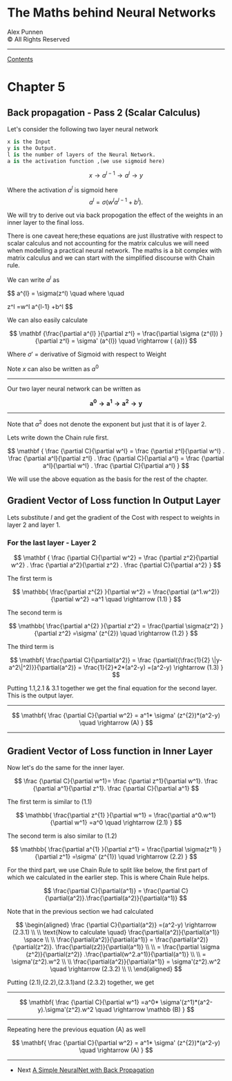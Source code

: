# The Maths behind Neural Networks

Alex Punnen \
&copy; All Rights Reserved

---

[Contents](index.md)

# Chapter 5

## Back propagation - Pass 2 (Scalar Calculus)


Let's consider the following two layer neural network

```python
x is the Input
y is the Output.
l is the number of layers of the Neural Network.
a is the activation function ,(we use sigmoid here)
```

$$
 x \rightarrow a^{l-1} \rightarrow  a^{l} \rightarrow  y
$$

Where the activation $a^l$ is sigmoid here
$$
  a^{l} = \sigma(w^l a^{l-1}+b^l).
$$

We will try to derive out via back propogation the effect of the weights in an inner layer to the final loss.

There is one caveat here;these equations are just illustrative with respect to scalar calculus and not  accounting for the matrix calculus we will need when modelling a practical neural network. The maths is a bit complex with matrix calculus and we can start with the simplified discourse with Chain rule.

We can write $a^l$ as

$$
a^{l} = \sigma(z^l) \quad where \quad

z^l =w^l a^{l-1} +b^l
$$

We can also easily calculate

$$
\mathbf {\frac{\partial a^{l} }{\partial z^l} = \frac{\partial \sigma (z^{l}) }{\partial z^l} = \sigma' (a^{l}) \quad \rightarrow  ( {a})}
$$

Where $\sigma'$ = derivative of Sigmoid with respect to Weight

Note $x$ can also be written as $a^0$

---

Our two layer neural network can be written as

 $$
 \mathbf { a^0 \rightarrow a^{1} \rightarrow  a^{2} \rightarrow  y }
 $$

 ---

 Note that $a^2$ does not denote the exponent but just that it is of layer 2.

Lets write down the Chain rule first.

$$
\mathbf {
\frac {\partial C}{\partial w^l} = \frac {\partial z^l}{\partial w^l} . \frac {\partial a^l}{\partial z^l} . \frac {\partial C}{\partial a^l}
= \frac {\partial a^l}{\partial w^l} . \frac {\partial C}{\partial a^l}
}
$$

We will use the above equation as the basis for the rest of the chapter.

## Gradient Vector of Loss function In Output Layer

Lets substitute $l$ and get the gradient of the Cost with respect to weights in layer 2 and layer 1.

### For the last layer - Layer 2

$$
\mathbf {
\frac {\partial C}{\partial w^2} = \frac {\partial z^2}{\partial w^2} . \frac {\partial a^2}{\partial z^2} . \frac {\partial C}{\partial a^2}
}
$$

The first term is

$$
\mathbb{
\frac{\partial z^{2} }{\partial w^2} = \frac{\partial (a^1.w^2)}{\partial w^2} =a^1 \quad \rightarrow  (1.1)
}
$$

The second term is

$$
\mathbb{
\frac{\partial a^{2} }{\partial z^2} = \frac{\partial \sigma(z^2) }{\partial z^2} =\sigma' (z^{2}) \quad \rightarrow  (1.2)
}
$$

The third term is

$$
\mathbf{
\frac{\partial C}{\partial(a^2)} = \frac {\partial({\frac{1}{2} \|y-a^2\|^2)}}{\partial(a^2)} = \frac{1}{2}*2*(a^2-y) =(a^2-y) \rightarrow (1.3) }
$$

Putting 1.1,2.1 & 3.1  together we get the final equation for the second layer. This is the output layer.

---

$$ \mathbf{
\frac {\partial C}{\partial w^2} =  a^1* \sigma' (z^{2})*(a^2-y) \quad \rightarrow (A) }
$$

---

## Gradient Vector of Loss function in Inner Layer

Now let's do the same for the inner layer.

$$
\frac {\partial C}{\partial w^1}= \frac {\partial z^1}{\partial w^1}. \frac {\partial a^1}{\partial z^1}. \frac {\partial C}{\partial a^1}
$$

The first term is  similar to (1.1)

$$
\mathbb{
\frac{\partial z^{1} }{\partial w^1} = \frac{\partial a^0.w^1}{\partial w^1} =a^0 \quad \rightarrow  (2.1)
}
$$

The second term is also similar to (1.2)

$$
\mathbb{
\frac{\partial a^{1} }{\partial z^1} = \frac{\partial \sigma(z^1) }{\partial z^1} =\sigma' (z^{1}) \quad \rightarrow  (2.2)
}
$$

For the third part, we use Chain Rule to split like below, the first part of which we calculated in the earlier step. This is where Chain Rule helps.

$$
\frac{\partial C}{\partial(a^1)} =  \frac{\partial C}{\partial(a^2)}.\frac{\partial(a^2)}{\partial(a^1)}
$$

Note that in the previous section we had calculated

$$
\begin{aligned}
\frac {\partial C}{\partial(a^2)}  =(a^2-y)  \rightarrow (2.3.1)
\\ \\
\text{Now to calculate \quad}
 \frac{\partial(a^2)}{\partial(a^1)} \space  \\ \\
 \frac{\partial(a^2)}{\partial(a^1)} =  \frac{\partial(a^2)}{\partial(z^2)}. \frac{\partial(z2)}{\partial(a^1)}   \\ \\
=  \frac{\partial \sigma (z^2)}{\partial(z^2)} .\frac{\partial(w^2.a^1)}{\partial(a^1)} 
\\ \\
 = \sigma'(z^2).w^2 \\ \\
\frac{\partial(a^2)}{\partial(a^1)} = \sigma'(z^2).w^2  \quad \rightarrow (2.3.2)
\\ \\
\end{aligned}
$$

Putting  (2.1),(2.2),(2.3.1)and (2.3.2)  together, we get

---

$$
\mathbf{
\frac {\partial C}{\partial w^1} =a^0* \sigma'(z^1)*(a^2-y).\sigma'(z^2).w^2 \quad \rightarrow \mathbb (B)
}
$$

---

Repeating here the previous equation (A) as well

$$ \mathbf{
\frac {\partial C}{\partial w^2} =  a^1* \sigma' (z^{2})*(a^2-y) \quad \rightarrow (A) }
$$

---

- Next [A Simple NeuralNet with  Back Propagation](6_neuralnetworkimpementation.md)
